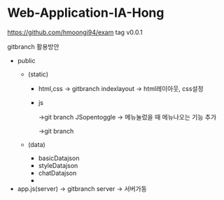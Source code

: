 # Web-Application-IA-Hong

https://github.com/hmoongi94/exam
tag v0.0.1

gitbranch 활용방안
- public
    - (static)
        - html,css → gitbranch indexlayout → html레이아웃, css설정
        - js
            
            →git branch JSopentoggle → 메뉴눌렀을 때 메뉴나오는 기능 추가
            
            →git branch
            
    - (data)
        - basicDatajson
        - styleDatajson
        - chatDatajson
        - 
- app.js(server) → gitbranch server → 서버가동
